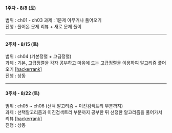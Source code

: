 #### 1주차 - 8/8 (토)  
범위 : ch01 - ch03
과제 : 1문제 아무거나 풀어오기  
진행 : 풀어온 문제 리뷰 + 새로 문제 풀이

---

#### 2주차 - 8/15 (토)  
범위 : ch04 (기본정렬 + 고급정렬)  
과제 : 기본, 고급정렬을 각자 공부하고 마음에 드는 고급정렬을 이용하여 알고리즘 풀어오기 [[hackerrank]](https://www.hackerrank.com/challenges/quicksort1/problem)  
진행 : 상동

---

#### 3주차 - 8/22 (토)  
범위 : ch05 ~ ch06 (선택 알고리즘 + 이진검색트리 부분까지)  
과제 : 선택알고리즘과 이진검색트리 부분까지 공부한 뒤 선정한 알고리즘을 풀어가서 리뷰 [[hackerrank]](https://www.hackerrank.com/challenges/binary-search-tree-lowest-common-ancestor/problem)  
진행 : 상동


